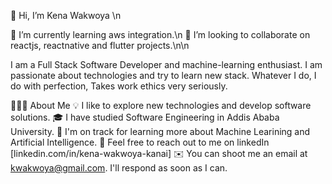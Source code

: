  👋 Hi, I’m Kena Wakwoya \n

🌱 I’m currently learning aws integration.\n
💞️ I’m looking to collaborate on reactjs, reactnative and flutter projects.\n\n

I am a Full Stack Software Developer and machine-learning enthusiast. I am passionate about technologies and try to learn new stack.
Whatever I do, I do with perfection, Takes work ethics very seriously.




👨🏻‍💻  About Me
💡  I like to explore new technologies and develop software solutions.
🎓  I have studied Software Engineering in Addis Ababa University.
🌱  I'm on track for learning more about Machine Learining and Artificial Intelligence.
💬  Feel free to reach out to me on linkedIn [linkedin.com/in/kena-wakwoya-kanai]
✉️  You can shoot me an email at kwakwoya@gmail.com. I'll respond as soon as I can.


